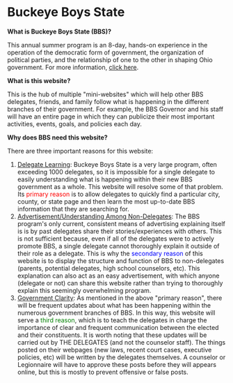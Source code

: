# Buckeye Boys State

<b>What is Buckeye Boys State (BBS)?</b>
<p>
  This annual summer program is an 8-day, hands-on experience in the operation of the democratic form of government, the organization of political parties, and the relationship of one to the other in shaping Ohio government. For more information, <a href="http://www.ohiobuckeyeboysstate.com/">click here</a>.
 </p>

<b>What is this website?</b>
<p>
  This is the hub of multiple "mini-websites" which will help other BBS delegates, friends, and family follow what is happening in the different branches of their government. For example, the BBS Governor and his staff will have an entire page in which they can publicize their most important activities, events, goals, and policies each day.
</p>

<b>Why does BBS need this website?</b>
<p>
  There are three important reasons for this website:
  <ol>
    <li>
      <span style="text-decoration:underline">Delegate Learning</span>: Buckeye Boys State is a very large program, often exceeding 1000 delegates, so it is impossible for a single delegate to easily understanding what is happening within their new BBS government as a whole. This website will resolve some of that problem. Its <span style="color:red">primary reason</span> is to allow delegates to quickly find a particular city, county, or state page and then learn the most up-to-date BBS information that they are searching for.
    </li>
    <li>
      <span style="text-decoration:underline">Advertisement/Understanding Among Non-Delegates</span>: The BBS program's only current, consistent means of advertising explaining itself is is by past delegates share their stories/experiences with others. This is not sufficient because, even if all of the delegates were to actively promote BBS, a single delegate cannot thoroughly explain it outside of their role as a delegate. This is why the <span style="color:blue">secondary reason</span> of this website is to display the structure and function of BBS to non-delegates (parents, potential delegates, high school counselors, etc). This explanation can also act as an easy advertisement, with which anyone (delegate or not) can share this website rather than trying to thoroughly explain this seemingly overwhelming program.
    </li>
    <li>
      <span style="text-decoration:underline">Government Clarity</span>: As mentioned in the above "primary reason", there will be frequent updates about what has been happening within the numerous government branches of BBS. In this way, this website will serve a <span style="color:green">third reason</span>, which is to teach the delegates in charge the importance of clear and frequent communication between the elected and their constituents. It is worth noting that these updates will be carried out by THE DELEGATES (and not the counselor staff). The things posted on their webpages (new laws, recent court cases, executive policies, etc) will be written by the delegates themselves. A counselor or Legionnaire will have to approve these posts before they will appears online, but this is mostly to prevent offensive or false posts.
    </li>
  </ol>
</p>
